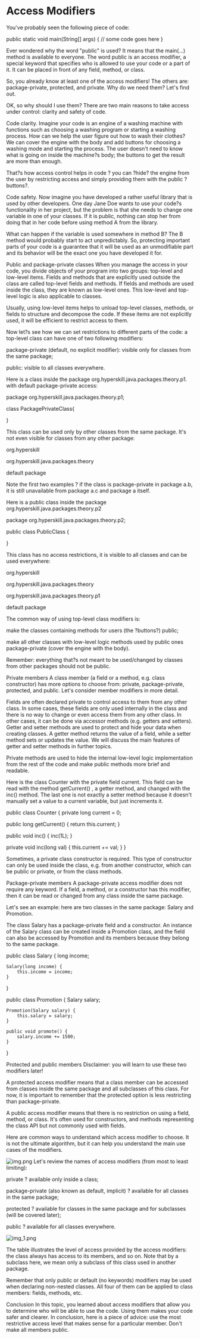 # Access Modifiers

You've probably seen the following piece of code:

public static void main(String[] args) {
// some code goes here
}

Ever wondered why the word "public" is used? It means that the main(...) method is available to everyone. The word public is an access modifier, a special keyword that specifies who is allowed to use your code or a part of it. It can be placed in front of any field, method, or class.

So, you already know at least one of the access modifiers! The others are: package-private, protected, and private. Why do we need them? Let's find out.

OK, so why should I use them?
There are two main reasons to take access under control: clarity and safety of code.

Code clarity. Imagine your code is an engine of a washing machine with functions such as choosing a washing program or starting a washing process. How can we help the user figure out how to wash their clothes? We can cover the engine with the body and add buttons for choosing a washing mode and starting the process. The user doesn't need to know what is going on inside the machine?s body; the buttons to get the result are more than enough.

That?s how access control helps in code ? you can ?hide? the engine from the user by restricting access and simply providing them with the public ?buttons?.

Code safety. Now imagine you have developed a rather useful library that is used by other developers. One day Jane Doe wants to use your code?s functionality in her project, but the problem is that she needs to change one variable in one of your classes. If it is public, nothing can stop her from doing that in her code before using method A from the library.

What can happen if the variable is used somewhere in method B? The B method would probably start to act unpredictably. So, protecting important parts of your code is a guarantee that it will be used as an unmodifiable part and its behavior will be the exact one you have developed it for.

Public and package-private classes
When you manage the access in your code, you divide objects of your program into two groups: top-level and low-level items. Fields and methods that are explicitly used outside the class are called top-level fields and methods. If fields and methods are used inside the class, they are known as low-level ones. This low-level and top-level logic is also applicable to classes.

Usually, using low-level items helps to unload top-level classes, methods, or fields to structure and decompose the code. If these items are not explicitly used, it will be efficient to restrict access to them.

Now let?s see how we can set restrictions to different parts of the code: a top-level class can have one of two following modifiers:

package-private (default, no explicit modifier): visible only for classes from the same package;

public: visible to all classes everywhere.

Here is a class inside the package org.hyperskill.java.packages.theory.p1. with default package-private access:

package org.hyperskill.java.packages.theory.p1;

class PackagePrivateClass{

}

This class can be used only by other classes from the same package. It's not even visible for classes from any other package:

org.hyperskill

org.hyperskill.java.packages.theory

default package

Note the first two examples ? if the class is package-private in package a.b, it is still unavailable from package a.c and package a itself.

Here is a public class inside the package org.hyperskill.java.packages.theory.p2

package org.hyperskill.java.packages.theory.p2;

public class PublicClass {

}

This class has no access restrictions, it is visible to all classes and can be used everywhere:

org.hyperskill

org.hyperskill.java.packages.theory

org.hyperskill.java.packages.theory.p1

default package

The common way of using top-level class modifiers is:

make the classes containing methods for users (the ?buttons?) public;

make all other classes with low-level logic methods used by public ones package-private (cover the engine with the body).

Remember: everything that?s not meant to be used/changed by classes from other packages should not be public.

Private members
A class member (a field or a method, e.g. class constructor) has more options to choose from: private, package-private, protected, and public. Let's consider member modifiers in more detail.

Fields are often declared private to control access to them from any other class. In some cases, these fields are only used internally in the class and there is no way to change or even access them from any other class. In other cases, it can be done via accessor methods (e.g. getters and setters). Getter and setter methods are used to protect and hide your data when creating classes. A getter method returns the value of a field, while a setter method sets or updates the value. We will discuss the main features of getter and setter methods in further topics.

Private methods are used to hide the internal low-level logic implementation from the rest of the code and make public methods more brief and readable.

Here is the class Counter with the private field current. This field can be read with the method getCurrent() , a getter method, and changed with the inc() method. The last one is not exactly a setter method because it doesn't manually set a value to a current variable, but just increments it.

public class Counter {
private long current = 0;

public long getCurrent() {
return this.current;
}


public void inc() {
inc(1L);
}


private void inc(long val) {
this.current += val;
}
}

Sometimes, a private class constructor is required. This type of constructor can only be used inside the class, e.g. from another constructor, which can be public or private, or from the class methods.

Package-private members
A package-private access modifier does not require any keyword. If a field, a method, or a constructor has this modifier, then it can be read or changed from any class inside the same package.

Let's see an example: here are two classes in the same package: Salary and Promotion.

The class Salary has a package-private field and a constructor. An instance of the Salary class can be created inside a Promotion class, and the field can also be accessed by Promotion and its members because they belong to the same package.

public class Salary {
long income;

    Salary(long income) {
        this.income = income;
    }
}

public class Promotion {
Salary salary;

    Promotion(Salary salary) {
        this.salary = salary;
    }

    public void promote() {
        salary.income += 1500;
    }
}

Protected and public members
Disclaimer: you will learn to use these two modifiers later!

A protected access modifier means that a class member can be accessed from classes inside the same package and all subclasses of this class. For now, it is important to remember that the protected option is less restricting than package-private.

A public access modifier means that there is no restriction on using a field, method, or class. It's often used for constructors, and methods representing the class API but not commonly used with fields.

Here are common ways to understand which access modifier to choose. It is not the ultimate algorithm, but it can help you understand the main use cases of the modifiers.

![img.png](img.png)
Let's review the names of access modifiers (from most to least limiting):

private ? available only inside a class;

package-private (also known as default, implicit) ? available for all classes in the same package;

protected ? available for classes in the same package and for subclasses (will be covered later);

public ? available for all classes everywhere.

![img_1.png](img_1.png)

The table illustrates the level of access provided by the access modifiers: the class always has access to its members, and so on. Note that by a subclass here, we mean only a subclass of this class used in another package.

Remember that only public or default (no keywords) modifiers may be used when declaring non-nested classes. All four of them can be applied to class members: fields, methods, etc.

Conclusion
In this topic, you learned about access modifiers that allow you to determine who will be able to use the code. Using them makes your code safer and clearer. In conclusion, here is a piece of advice: use the most restrictive access level that makes sense for a particular member. Don't make all members public.
